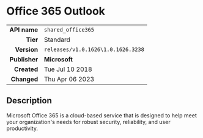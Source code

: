 # Office 365 Outlook
| | |
|-:|-|
|**API name**|`shared_office365`|
|**Tier**|Standard|
|**Version**|`releases/v1.0.1626\1.0.1626.3238`|
|**Publisher**|**Microsoft**|
|**Created**|Tue Jul 10 2018|
|**Changed**|Thu Apr 06 2023|

## Description
Microsoft Office 365 is a cloud-based service that is designed to help meet your organization's needs for robust security, reliability, and user productivity.
